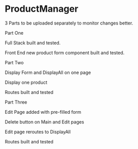 # ProductManager

3 Parts to be uploaded separately to monitor changes better.

Part One
  
  Full Stack built and tested.
  
  Front End new product form component built and tested.

Part Two
 
  Display Form and DisplayAll on one page
  
  Display one product
  
  Routes built and tested
  
  
Part Three

  Edit Page added with pre-filled form
  
  Delete button on Main and Edit pages
  
  Edit page reroutes to DisplayAll
  
  Routes built and tested

